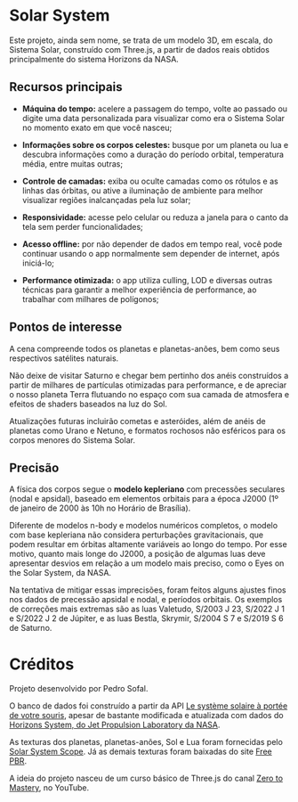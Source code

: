 # Solar System

Este projeto, ainda sem nome, se trata de um modelo 3D, em escala, do Sistema Solar, construído com Three.js, a partir de dados reais obtidos principalmente do sistema Horizons da NASA.

## Recursos principais

- **Máquina do tempo:** acelere a passagem do tempo, volte ao passado ou digite uma data personalizada para visualizar como era o Sistema Solar no momento exato em que você nasceu;

- **Informações sobre os corpos celestes:** busque por um planeta ou lua e descubra informações como a duração do período orbital, temperatura média, entre muitas outras;

- **Controle de camadas:** exiba ou oculte camadas como os rótulos e as linhas das órbitas, ou ative a iluminação de ambiente para melhor visualizar regiões inalcançadas pela luz solar;

- **Responsividade:** acesse pelo celular ou reduza a janela para o canto da tela sem perder funcionalidades;

- **Acesso offline:** por não depender de dados em tempo real, você pode continuar usando o app normalmente sem depender de internet, após iniciá-lo;

- **Performance otimizada:** o app utiliza culling, LOD e diversas outras técnicas para garantir a melhor experiência de performance, ao trabalhar com milhares de polígonos;

## Pontos de interesse

A cena compreende todos os planetas e planetas-anões, bem como seus respectivos satélites naturais.

Não deixe de visitar Saturno e chegar bem pertinho dos anéis construídos a partir de milhares de partículas otimizadas para performance, e de apreciar o nosso planeta Terra flutuando no espaço com sua camada de atmosfera e efeitos de shaders baseados na luz do Sol.

Atualizações futuras incluirão cometas e asteróides, além de anéis de planetas como Urano e Netuno, e formatos rochosos não esféricos para os corpos menores do Sistema Solar.

## Precisão

A física dos corpos segue o **modelo kepleriano** com precessões seculares (nodal e apsidal), baseado em elementos orbitais para a época J2000 (1º de janeiro de 2000 às 10h no Horário de Brasília).

Diferente de modelos n-body e modelos numéricos completos, o modelo com base kepleriana não considera perturbações gravitacionais, que podem resultar em órbitas altamente variáveis ao longo do tempo. Por esse motivo, quanto mais longe do J2000, a posição de algumas luas deve apresentar desvios em relação a um modelo mais preciso, como o Eyes on the Solar System, da NASA.

Na tentativa de mitigar essas imprecisões, foram feitos alguns ajustes finos nos dados de precessão apsidal e nodal, e períodos orbitais. Os exemplos de correções mais extremas são as luas Valetudo, S/2003 J 23, S/2022 J 1 e S/2022 J 2 de Júpiter, e as luas Bestla, Skrymir, S/2004 S 7 e S/2019 S 6 de Saturno.

# Créditos

Projeto desenvolvido por Pedro Sofal.

O banco de dados foi construído a partir da API [Le système solaire à portée de votre souris](https://api.le-systeme-solaire.net/), apesar de bastante modificada e atualizada com dados do [Horizons System, do Jet Propulsion Laboratory da NASA](https://ssd.jpl.nasa.gov/).

As texturas dos planetas, planetas-anões, Sol e Lua foram fornecidas pelo [Solar System Scope](https://www.solarsystemscope.com/textures/). Já as demais texturas foram baixadas do site [Free PBR](https://freepbr.com/).

A ideia do projeto nasceu de um curso básico de Three.js do canal [Zero to Mastery](https://www.youtube.com/watch?v=KM64t3pA4fs), no YouTube.
